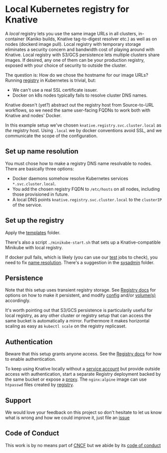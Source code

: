 # Local Kubernetes registry for Knative

A _local_ registry lets you use the same image URLs in all clusters,
in-container (Kaniko builds, Knative tag-to-digest resolver etc.) as well as on nodes (dockerd image pull).
Local registry with temporary storage eliminates a security concern and bandwidth cost of playing around with Knative.
Local registry with S3/GCS persistence lets multiple clusters share images.
If desired, any one of them can be your production registry,
exposed with your choice of security to outside the cluster.

The question is: How do we chose the hostname for our image URLs?
Running [registry](https://hub.docker.com/_/registry/) in Kubernetes is trivial, but:

 * We can't use a real SSL certificate issuer.
 * Docker on k8s nodes typically fails to resolve cluster DNS names.

Knative doesn't (yet?) abstract out the registry host from Source-to-URL workflows,
so we need the same user-facing FQDNs to work both with Knative and nodes' Docker.

In this example setup we've chosen `knative.registry.svc.cluster.local` as _the_ registry host.
Using `.local` we by docker conventions avoid SSL,
and we communicate the scope of the configuration.

## Set up name resolution

You must chose how to make a registry DNS name resolvable to nodes.
There are basically three options:

 * Docker daemons somehow resolve Kubernetes services `*.svc.cluster.local`.
 * You add the chosen registry FQDN to `/etc/hosts` on all nodes, including those provisioned in future.
 * A local DNS points `knative.registry.svc.cluster.local` to the `clusterIP` of the service.

## Set up the registry

Apply the [templates](./templates) folder.

There's also a script `./minikube-start.sh` that sets up a Knative-compatible Minikube with local registry.

If docker pull fails, which is likely (you can use our [test](./test) jobs to check),
you need to fix [name resolution](https://github.com/triggermesh/knative-local-registry#set-up-name-resolution).
There's a suggestion in the [sysadmin](./sysadmin) folder.

## Persistence

Note that this setup uses transient registry storage.
See [Registry docs](https://docs.docker.com/registry/deploying/#storage-customization) for options on how to make it persistent,
and modify [config](./templates/registry-config.yaml) and/or [volume(s)](./templates/registry.yaml) accordingly.

It's worth pointing out that S3/GCS persistence is particularily useful for local registry,
as any other cluster or registry setup that can access the same bucket is automatically a mirror.
Furthermore it makes horizontal scaling as easy as `kubectl scale` on the registry replicaset.

## Authentication

Beware that this setup grants anyone access.
See the [Registry docs](https://docs.docker.com/registry/deploying/#restricting-access) for how to enable authentication.

To keep using Knative locally without a [service account](https://github.com/knative/docs/blob/master/build/auth.md#basic-authentication-docker)
but provide outside access with authentication,
start a separate Registry deployment backed by the same bucket
or expose a [proxy](https://docs.docker.com/registry/recipes/nginx/).
The `nginx:alpine` image can use `htpasswd` files created by [registry](https://docs.docker.com/registry/deploying/#native-basic-auth).

## Support

We would love your feedback on this project so don't hesitate to let us know what is wrong and how we could improve it, just file an [issue](https://github.com/triggermesh/knative-local-registry/issues/new)

## Code of Conduct

This work is by no means part of [CNCF](https://www.cncf.io/) but we abide by its [code of conduct](https://github.com/cncf/foundation/blob/master/code-of-conduct.md)
